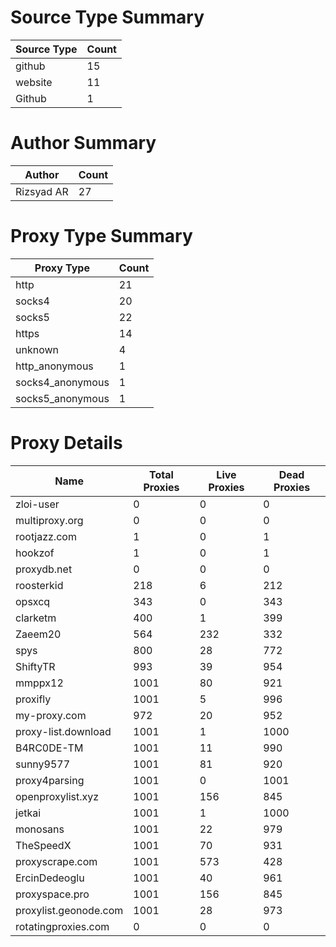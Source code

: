 # Source Type Summary

| Source Type | Count |
|-------------|-------|
| github | 15 |
| website | 11 |
| Github | 1 |


# Author Summary

| Author | Count |
|--------|-------|
| Rizsyad AR | 27 |


# Proxy Type Summary

| Proxy Type | Count |
|------------|-------|
| http | 21 |
| socks4 | 20 |
| socks5 | 22 |
| https | 14 |
| unknown | 4 |
| http_anonymous | 1 |
| socks4_anonymous | 1 |
| socks5_anonymous | 1 |


# Proxy Details

| Name | Total Proxies | Live Proxies | Dead Proxies |
|------|---------------|--------------|---------------|
| zloi-user | 0 | 0 | 0 |
| multiproxy.org | 0 | 0 | 0 |
| rootjazz.com | 1 | 0 | 1 |
| hookzof | 1 | 0 | 1 |
| proxydb.net | 0 | 0 | 0 |
| roosterkid | 218 | 6 | 212 |
| opsxcq | 343 | 0 | 343 |
| clarketm | 400 | 1 | 399 |
| Zaeem20 | 564 | 232 | 332 |
| spys | 800 | 28 | 772 |
| ShiftyTR | 993 | 39 | 954 |
| mmppx12 | 1001 | 80 | 921 |
| proxifly | 1001 | 5 | 996 |
| my-proxy.com | 972 | 20 | 952 |
| proxy-list.download | 1001 | 1 | 1000 |
| B4RC0DE-TM | 1001 | 11 | 990 |
| sunny9577 | 1001 | 81 | 920 |
| proxy4parsing | 1001 | 0 | 1001 |
| openproxylist.xyz | 1001 | 156 | 845 |
| jetkai | 1001 | 1 | 1000 |
| monosans | 1001 | 22 | 979 |
| TheSpeedX | 1001 | 70 | 931 |
| proxyscrape.com | 1001 | 573 | 428 |
| ErcinDedeoglu | 1001 | 40 | 961 |
| proxyspace.pro | 1001 | 156 | 845 |
| proxylist.geonode.com | 1001 | 28 | 973 |
| rotatingproxies.com | 0 | 0 | 0 |
